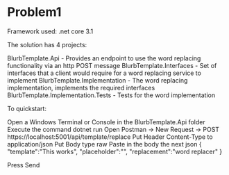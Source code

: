 # Problem1

Framework used: .net core 3.1

The solution has 4 projects:

BlurbTemplate.Api - Provides an endpoint to use the word replacing functionality via an http POST message
BlurbTemplate.Interfaces - Set of interfaces that a client would require for a word replacing service to implement
BlurbTemplate.Implementation - The word replacing implementation, implements the required interfaces
BlurbTemplate.Implementation.Tests - Tests for the word implementation

To quickstart:

Open a Windows Terminal or Console in the BlurbTemplate.Api folder
Execute the command dotnet run
Open Postman -> New Request -> POST https://localhost:5001/api/template/replace
Put Header Content-Type to application/json
Put Body type raw
Paste in the body the next json
{
    "template":"This <plc> works",
    "placeholder":"<plc>",
    "replacement":"word replacer"
}

Press Send



